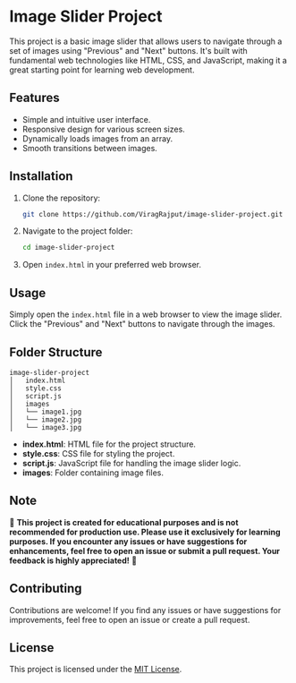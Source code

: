 # Image Slider Project

This project is a basic image slider that allows users to navigate through a set of images using "Previous" and "Next" buttons. It's built with fundamental web technologies like HTML, CSS, and JavaScript, making it a great starting point for learning web development.

## Features

- Simple and intuitive user interface.
- Responsive design for various screen sizes.
- Dynamically loads images from an array.
- Smooth transitions between images.

## Installation

1. Clone the repository:

   ```bash
   git clone https://github.com/ViragRajput/image-slider-project.git
   ```

2. Navigate to the project folder:

   ```bash
   cd image-slider-project
   ```

3. Open `index.html` in your preferred web browser.

## Usage

Simply open the `index.html` file in a web browser to view the image slider. Click the "Previous" and "Next" buttons to navigate through the images.

## Folder Structure

```
image-slider-project
│   index.html
│   style.css
│   script.js
│   images
│   └── image1.jpg
│   └── image2.jpg
│   └── image3.jpg
```

- **index.html**: HTML file for the project structure.
- **style.css**: CSS file for styling the project.
- **script.js**: JavaScript file for handling the image slider logic.
- **images**: Folder containing image files.

## Note
🚧 **This project is created for educational purposes and is not recommended for production use. Please use it exclusively for learning purposes. If you encounter any issues or have suggestions for enhancements, feel free to open an issue or submit a pull request. Your feedback is highly appreciated!** 🚀



## Contributing

Contributions are welcome! If you find any issues or have suggestions for improvements, feel free to open an issue or create a pull request.

## License

This project is licensed under the [MIT License](LICENSE).

